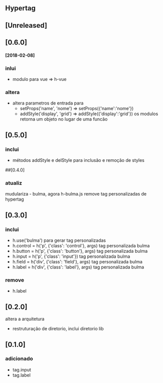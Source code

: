 ## Hypertag

## [Unreleased]

## [0.6.0] 
#### [2018-02-08]
### inlui
- modulo para vue => h-vue

### altera

- altera parametros de entrada para 
  - setProps('name', 'nome') => setProps({'name':'nome'})
  - addStyle('display', 'grid') => addStyle({'display':'grid'})
  os modulos retorna um objeto no lugar de uma funcão

## [0.5.0]
### inclui

- métodos addStyle e delStyle para inclusão e remoção de styles

##[0.4.0]
### atualiz

mudulariza - bulma, agora h-bulma.js
remove tag personalizadas de hypertag

## [0.3.0]
### inclui
- h.use('bulma') para gerar tag personalizadas
- h.control = h('p', {'class': 'control'}, args) tag personalizada bulma
- h.button = h('p', {'class': 'button'}, args) tag personalizada bulma
- h.input = h('p', {'class': 'input'}) tag personalizada bulma
- h.field = h('div', {'class': 'field'}, args) tag personalizada bulma
- h.label = h('div', {'class': 'label'}, args) tag personalizada bulma
### remove
- h.label 

## [0.2.0]
altera a arquitetura
- restruturação de diretorio, inclui diretorio lib

## [0.1.0]
### adicionado
- tag.input
- tag.label